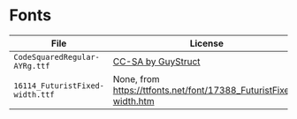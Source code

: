 # Fonts

<!-- markdownlint-disable MD013 --><!-- Tables cannot be split up over lines, hence will break 80 characters per line -->

| File                            | License                                                             |
| ------------------------------- | ------------------------------------------------------------------- |
| `CodeSquaredRegular-AYRg.ttf`   | [CC-SA by GuyStruct](code_squared_font_license/license-1f93.txt)    |
| `16114_FuturistFixed-width.ttf` | None, from <https://ttfonts.net/font/17388_FuturistFixed-width.htm> |

<!-- markdownlint-enable MD013 -->
